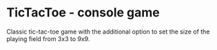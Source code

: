 # TicTacToe - console game
Classic tic-tac-toe game with the additional option to set the size of the playing field from 3x3 to 9x9.
